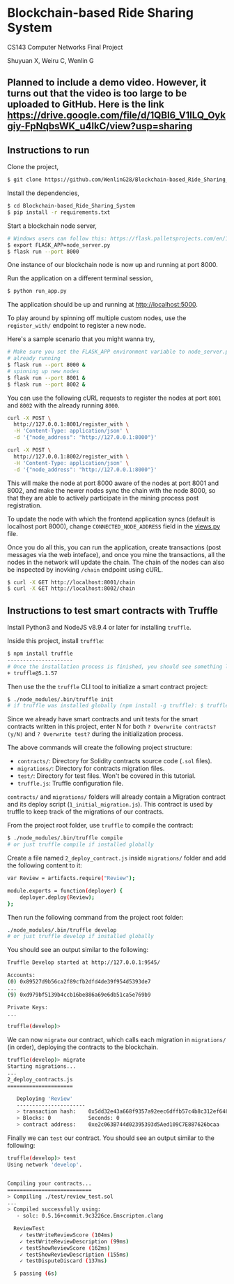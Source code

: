# Blockchain-based Ride Sharing System 

CS143 Computer Networks Final Project

Shuyuan X, Weiru C, Wenlin G

## Planned to include a demo video. However, it turns out that the video is too large to be uploaded to GitHub. Here is the link https://drive.google.com/file/d/1QBI6_V1lLQ_Oykgiy-FpNqbsWK_u4lkC/view?usp=sharing

## Instructions to run

Clone the project,

```sh
$ git clone https://github.com/WenlinG28/Blockchain-based_Ride_Sharing_System.git
```

Install the dependencies,

```sh
$ cd Blockchain-based_Ride_Sharing_System
$ pip install -r requirements.txt
```

Start a blockchain node server,

```sh
# Windows users can follow this: https://flask.palletsprojects.com/en/1.1.x/cli/#application-discovery
$ export FLASK_APP=node_server.py
$ flask run --port 8000
```

One instance of our blockchain node is now up and running at port 8000.


Run the application on a different terminal session,

```sh
$ python run_app.py
```

The application should be up and running at [http://localhost:5000](http://localhost:5000).

To play around by spinning off multiple custom nodes, use the `register_with/` endpoint to register a new node. 

Here's a sample scenario that you might wanna try,

```sh
# Make sure you set the FLASK_APP environment variable to node_server.py before running these nodes
# already running
$ flask run --port 8000 &
# spinning up new nodes
$ flask run --port 8001 &
$ flask run --port 8002 &
```

You can use the following cURL requests to register the nodes at port `8001` and `8002` with the already running `8000`.

```sh
curl -X POST \
  http://127.0.0.1:8001/register_with \
  -H 'Content-Type: application/json' \
  -d '{"node_address": "http://127.0.0.1:8000"}'
```

```sh
curl -X POST \
  http://127.0.0.1:8002/register_with \
  -H 'Content-Type: application/json' \
  -d '{"node_address": "http://127.0.0.1:8000"}'
```

This will make the node at port 8000 aware of the nodes at port 8001 and 8002, and make the newer nodes sync the chain with the node 8000, so that they are able to actively participate in the mining process post registration.

To update the node with which the frontend application syncs (default is localhost port 8000), change `CONNECTED_NODE_ADDRESS` field in the [views.py](/app/views.py) file.

Once you do all this, you can run the application, create transactions (post messages via the web inteface), and once you mine the transactions, all the nodes in the network will update the chain. The chain of the nodes can also be inspected by inovking `/chain` endpoint using cURL.

```sh
$ curl -X GET http://localhost:8001/chain
$ curl -X GET http://localhost:8002/chain
```

## Instructions to test smart contracts with Truffle

Install Python3 and NodeJS v8.9.4 or later for installing `truffle`.

Inside this project, install `truffle`:

```sh
$ npm install truffle
---------------------
# Once the installation process is finished, you should see something like this
+ truffle@5.1.57
```

Then use the the `truffle` CLI tool to initialize a smart contract project:

```sh
$ ./node_modules/.bin/truffle init
# if truffle was installed globally (npm install -g truffle): $ truffle init
```

Since we already have smart contracts and unit tests for the smart contracts written in this project, enter N for both `? Overwrite contracts? (y/N)` and `? Overwrite test?` during the initialization process.

The above commands will create the following project structure:
* `contracts/`: Directory for Solidity contracts source code (`.sol` files).
* `migrations/`: Directory for contracts migration files.
* `test/`: Directory for test files. Won't be covered in this tutorial.
* `truffle.js`: Truffle configuration file.

`contracts/` and `migrations/` folders will already contain a Migration contract and its deploy script (`1_initial_migration.js`). This contract is used by truffle to keep track of the migrations of our contracts.

From the project root folder, use `truffle` to compile the contract:

```sh
$ ./node_modules/.bin/truffle compile  
# or just truffle compile if installed globally
```

Create a file named `2_deploy_contract.js` inside `migrations/` folder and add the following content to it:

```sh
var Review = artifacts.require("Review");

module.exports = function(deployer) {
    deployer.deploy(Review);
};
```

Then run the following command from the project root folder:

```sh
./node_modules/.bin/truffle develop
# or just truffle develop if installed globally
```

You should see an output similar to the following:

```sh
Truffle Develop started at http://127.0.0.1:9545/

Accounts:
(0) 0x89527d9b56ca2f89cfb2dfd4de39f954d5393de7
...
(9) 0xd979bf5139b4ccb16be886a69e6db51ca5e769b9

Private Keys:
...

truffle(develop)>
```

We can now `migrate` our contract, which calls each migration in `migrations/` (in order), deploying the contracts to the blockchain.

```sh
truffle(develop)> migrate
Starting migrations...
...
2_deploy_contracts.js
=====================

   Deploying 'Review'
   ----------------------
   > transaction hash:    0x5dd32e43a668f9357a92eec6dffb57c4b8c312ef6480657bb7736ea758727347
   > Blocks: 0            Seconds: 0
   > contract address:    0xe2c063B744d02395393d5Aed109C7E887626bcaa
```

Finally we can `test` our contract. You should see an output similar to the following:

```sh
truffle(develop)> test
Using network 'develop'.


Compiling your contracts...
===========================
> Compiling ./test/review_test.sol
...
> Compiled successfully using:
   - solc: 0.5.16+commit.9c3226ce.Emscripten.clang

  ReviewTest
    ✓ testWriteReviewScore (104ms)
    ✓ testWriteReviewDescription (99ms)
    ✓ testShowReviewScore (162ms)
    ✓ testShowReviewDescription (155ms)
    ✓ testDisputeDiscard (137ms)

  5 passing (6s)

```


